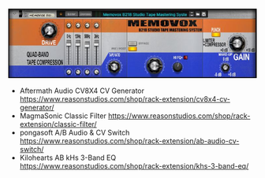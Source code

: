 ![Thumbnail](thumbnail.JPG)

* Aftermath Audio CV8X4 CV Generator https://www.reasonstudios.com/shop/rack-extension/cv8x4-cv-generator/
* MagmaSonic Classic Filter https://www.reasonstudios.com/shop/rack-extension/classic-filter/
* pongasoft A/B Audio & CV Switch https://www.reasonstudios.com/shop/rack-extension/ab-audio-cv-switch/
* Kilohearts AB kHs 3-Band EQ https://www.reasonstudios.com/shop/rack-extension/khs-3-band-eq/